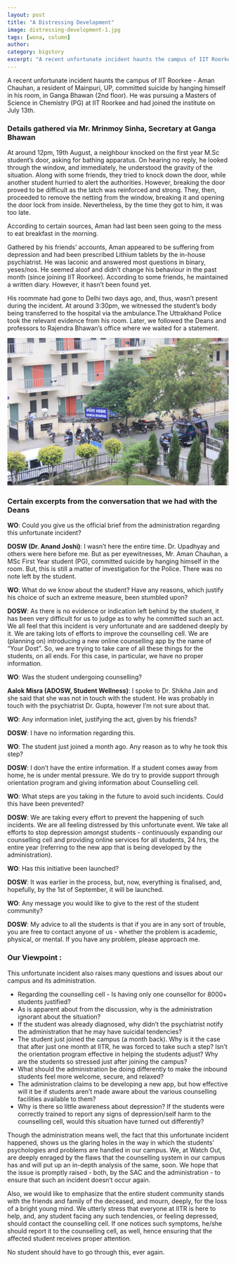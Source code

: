 ```yaml
---
layout: post
title: "A Distressing Development"
image: distressing-development-1.jpg
tags: [wona, column]
author:
category: bigstory 
excerpt: "A recent unfortunate incident haunts the campus of IIT Roorkee - Aman Chauhan, a resident of Mainpuri, UP, committed suicide by hanging himself in his room, in Ganga Bhawan (2nd floor). He was pursuing a Masters of Science in Chemistry (PG) at IIT Roorkee and had joined the institute on July 13th."
---
```


A recent unfortunate incident haunts the campus of IIT Roorkee - Aman Chauhan, a resident of Mainpuri, UP, committed suicide by hanging himself in his room, in Ganga Bhawan (2nd floor). He was pursuing a Masters of Science in Chemistry (PG) at IIT Roorkee and had joined the institute on July 13th. 

### Details gathered via Mr. Mrinmoy Sinha, Secretary at Ganga Bhawan

At around 12pm, 19th August, a neighbour knocked on the first year M.Sc student’s door, asking for bathing apparatus. On hearing no reply, he looked through the window, and immediately, he understood the gravity of the situation. Along with some friends, they tried to knock down the door, while another student hurried to alert the authorities. However, breaking the door proved to be difficult as the latch was reinforced and strong. They, then, proceeded to remove the netting from the window, breaking it and opening the door lock from inside. Nevertheless, by the time they got to him, it was too late. 

According to certain sources, Aman had last been seen going to the mess to eat breakfast in the morning. 

Gathered by his friends’ accounts, Aman appeared to be suffering from depression and had been prescribed Lithium tablets by the in-house psychiatrist. He was laconic and answered most questions in binary, yeses/nos. He seemed aloof and didn’t change his behaviour in the past month (since joining IIT Roorkee). According to some friends, he maintained a written diary. However, it hasn’t been found yet. 

His roommate had gone to Delhi two days ago, and, thus, wasn’t present during the incident. At around 3:30pm, we witnessed the student’s body being transferred to the hospital via the ambulance.The Uttrakhand Police took the relevant evidence from his room. Later, we followed the Deans and professors to Rajendra Bhawan’s office where we waited for a statement.

![pic2](/images/posts/distressing-development-2.png) 

### Certain excerpts from the conversation that we had with the Deans

**WO**: Could you give us the official brief from the administration regarding this unfortunate incident?

**DOSW (Dr. Anand Joshi)**: I wasn’t here the entire time. Dr. Upadhyay and others were here before me. But as per eyewitnesses, Mr. Aman Chauhan, a MSc First Year student (PG), committed suicide by hanging himself in the room. But, this is still a matter of investigation for the Police. There was no note left by the student. 

**WO**: What do we know about the student? Have any reasons, which justify his choice of such an extreme measure, been stumbled upon?

**DOSW**: As there is no evidence or indication left behind by the student, it has been very difficult for us to judge as to why he committed such an act. We all feel that this incident is very unfortunate and are saddened deeply by it. We are taking lots of efforts to improve the counselling cell. We are (planning on) introducing a new online counselling app by the name of “Your Dost”. So, we are trying to take care of all these things for the students, on all ends. For this case, in particular, we have no proper information. 

**WO**: Was the student undergoing counselling?

**Aalok Misra (ADOSW, Student Wellness)**: I spoke to Dr. Shikha Jain and she said that she was not in touch with the student. He was probably in touch with the psychiatrist Dr. Gupta, however I’m not sure about that. 

**WO**: Any information inlet, justifying the act, given by his friends?

**DOSW**: I have no information regarding this. 

**WO**: The student just joined a month ago. Any reason as to why he took this step?

**DOSW**: I don’t have the entire information. If a student comes away from home, he is under mental pressure. We do try to provide support through orientation program and giving information about Counselling cell.

**WO**: What steps are you taking in the future to avoid such incidents. Could this have been prevented?

**DOSW**: We are taking every effort to prevent the happening of such incidents. We are all feeling distressed by this unfortunate event. We take all efforts to stop depression amongst students - continuously expanding our counselling cell and providing online services for all students, 24 hrs, the entire year (referring to the new app that is being developed by the administration). 

**WO**: Has this initiative been launched?

**DOSW**: It was earlier in the process, but, now, everything is finalised, and, hopefully, by the 1st of September, it will be launched. 

**WO**: Any message you would like to give to the rest of the student community?

**DOSW**: My advice to all the students is that if you are in any sort of trouble, you are free to contact anyone of us - whether the problem is academic, physical, or mental. If you have any problem, please approach me. 

### Our Viewpoint :

This unfortunate incident also raises many questions and issues about our campus and its administration.

- Regarding the counselling cell - Is having only one counsellor for 8000+ students justified?
- As is apparent about from the discussion, why is the administration ignorant about the situation? 
- If the student was already diagnosed, why didn’t the psychiatrist notify the administration that he may have suicidal tendencies?
- The student just joined the campus (a month back). Why is it the case that after just one month at IITR, he was forced to take such a step? Isn’t the orientation program effective in helping the students adjust? Why are the students so stressed just after joining the campus?
- What should the administration be doing differently to make the inbound students feel more welcome, secure, and relaxed?
- The administration claims to be developing a new app, but how effective will it be if students aren’t made aware about the various counselling facilities available to them?
- Why is there so little awareness about depression? If the students were correctly trained to report any signs of depression/self harm to the counselling cell, would this situation have turned out differently?

Though the administration means well, the fact that this unfortunate incident happened, shows us the glaring holes in the way in which the students’ psychologies and problems are handled in our campus. We, at Watch Out, are deeply enraged by the flaws that the counselling system in our campus has and will put up an in-depth analysis of the same, soon. We hope that the issue is promptly raised - both, by the SAC and the administration - to ensure that such an incident doesn’t occur again. 

Also, we would like to emphasize that the entire student community stands with the friends and family of the deceased, and mourn, deeply, for the loss of a bright young mind. We utterly stress that everyone at IITR is here to help, and, any student facing any such tendencies, or feeling depressed, should contact the counselling cell. If one notices such symptoms, he/she should report it to the counselling cell, as well, hence ensuring that the affected student receives proper attention. 

No student should have to go through this, ever again.
